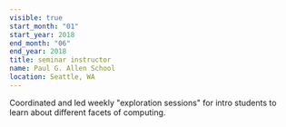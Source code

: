 ```yaml
---
visible: true
start_month: "01"
start_year: 2018
end_month: "06"
end_year: 2018
title: seminar instructor
name: Paul G. Allen School
location: Seattle, WA
---
```

Coordinated and led weekly "exploration sessions" for intro students to learn about different facets of computing.